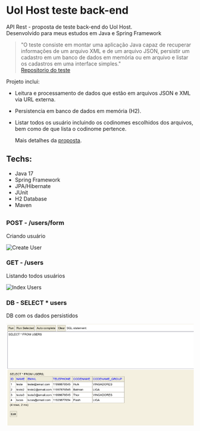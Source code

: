 # Uol Host teste back-end
API Rest - proposta de teste back-end do Uol Host. <br />
Desenvolvido para meus estudos em Java e Spring Framework

> "O teste consiste em montar uma aplicação Java capaz de recuperar informações de um arquivo XML e de um arquivo JSON, persistir um cadastro em um banco de dados em memória ou em arquivo e listar os cadastros em uma interface simples." <br /> 
[Repositorio do teste](https://github.com/uolhost/test-backEnd-Java)

Projeto inclui:
- Leitura e processamento de dados que estão em arquivos JSON e XML via URL externa.
- Persistencia em banco de dados em memória (H2). 
- Listar todos os usuário incluindo os codinomes escolhidos dos arquivos, bem como de que lista o codinome pertence.

  Mais detalhes da [proposta](https://github.com/uolhost/test-backEnd-Java).

## Techs:
  - Java 17
  - Spring Framework
  - JPA/Hibernate
  - JUnit
  - H2 Database
  - Maven
    

## 

### POST - /users/form
Criando usuário

![Create User](github/imgs/uoltest-post.png)

### GET - /users
Listando todos usuários

![Index Users](github/imgs/uoltest-get.png)

### DB - SELECT * users
DB com os dados persistidos

![Persistence Layer](github/imgs/db_persist.png)

